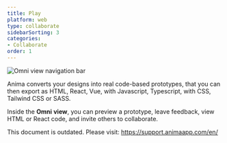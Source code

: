 ```yaml
---
title: Play
platform: web
type: collaborate
sidebarSorting: 3
categories: 
- Collaborate
order: 1
---
```

![Omni view navigation bar](https://s3.amazonaws.com/animaapp/docs/web-app/Anima%204%20-%20Omni%20View%20top%20bar.png)

Anima converts your designs into real code-based prototypes, that you can then export as HTML, React, Vue, with Javascript, Typescript, with CSS, Tailwind CSS or SASS. 

Inside the **Omni** **view**, you can preview a prototype, leave feedback, view  HTML or React code, and invite others to collaborate.

This document is outdated. Please visit: https://support.animaapp.com/en/
